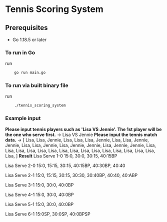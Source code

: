 # Tennis Scoring System

## Prerequisites

- Go 1.18.5 or later

### To run in Go

run

```sh
    go run main.go
```

### To run via built binary file

run

```sh
    ./tennis_scoring_system
```

### Example input

**Please input tennis players such as 'Lisa VS Jennie'. The 1st player will be the one who serve first.**
-> Lisa VS Jennie
**Please input the tennis match data.**
-> [
    Lisa, Lisa, Jennie, Lisa, Lisa,
    Lisa, Jennie, Lisa, Lisa, Jennie, Jennie, Lisa,
    Lisa, Jennie, Lisa, Jennie, Jennie, Lisa, Jennie, Jennie,
    Lisa, Lisa, Lisa, Lisa,
    Lisa, Lisa, Lisa, Lisa,
    Lisa, Lisa, Lisa, Lisa,
    Lisa, Lisa, Lisa, Lisa,
]
**Result**
Lisa Serve 1-0
15:0, 30:0, 30:15, 40:15BP

Lisa Serve 2-0
15:0, 15:15, 30:15, 40:15BP, 40:30BP, 40:40

Lisa Serve 2-1
15:0, 15:15, 30:15, 30:30, 30:40BP, 40:40, 40:ABP

Lisa Serve 3-1
15:0, 30:0, 40:0BP

Lisa Serve 4-1
15:0, 30:0, 40:0BP

Lisa Serve 5-1
15:0, 30:0, 40:0BP

Lisa Serve 6-1
15:0SP, 30:0SP, 40:0BPSP
